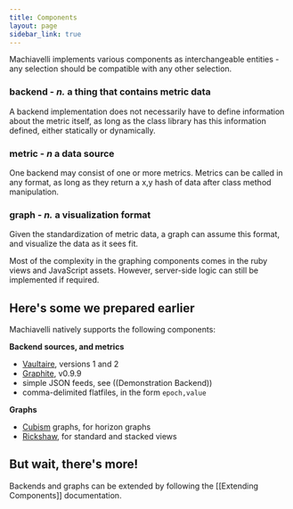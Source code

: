 ```yaml
---
title: Components
layout: page
sidebar_link: true
---
```


Machiavelli implements various components as interchangeable entities - any selection should be compatible with any other selection. 

### backend - _n._ a thing that contains metric data

A backend implementation does not necessarily have to define information about the metric itself, as long as the class library has this information defined, either statically or dynamically. 

### metric - _n_ a data source

One backend may consist of one or more metrics. Metrics can be called in any format, as long as they return a x,y hash of data after class method manipulation. 

### graph - _n._ a visualization format

Given the standardization of metric data, a graph can assume this format, and visualize the data as it sees fit. 

Most of the complexity in the graphing components comes in the ruby views and JavaScript assets. However, server-side logic can still be implemented if required.


Here's some we prepared earlier 
-------------------

Machiavelli natively supports the following components: 

**Backend sources, and metrics**

 * [Vaultaire](https://github.com/anchor/vaultaire), versions 1 and 2
 * [Graphite](https://github.com/graphite-project/graphite-web), v0.9.9 
 * simple JSON feeds, see ((Demonstration Backend))
 * comma-delimited flatfiles, in the form `epoch,value`

**Graphs**

 * [Cubism](https://github.com/square/cubism) graphs, for horizon graphs 
 * [Rickshaw](https://github.com/shutterstock/rickshaw), for standard and stacked views


But wait, there's more!
-------------------------

Backends and graphs can be extended by following the [[Extending Components]] documentation.
